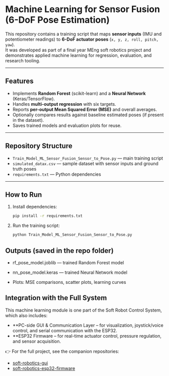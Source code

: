 # Machine Learning for Sensor Fusion (6-DoF Pose Estimation)

This repository contains a training script that maps **sensor inputs** (IMU and potentiometer readings) to **6-DoF actuator poses** (`x, y, z, roll, pitch, yaw`).  
It was developed as part of a final year MEng soft robotics project and demonstrates applied machine learning for regression, evaluation, and research tooling.

---

## Features
- Implements **Random Forest** (scikit-learn) and a **Neural Network** (Keras/TensorFlow).  
- Handles **multi-output regression** with six targets.  
- Reports **per-output Mean Squared Error (MSE)** and overall averages.  
- Optionally compares results against baseline estimated poses (if present in the dataset).  
- Saves trained models and evaluation plots for reuse.  

---

## Repository Structure
- `Train_Model_ML_Sensor_Fusion_Sensor_to_Pose.py` — main training script  
- `simulated_datax.csv` — sample dataset with sensor inputs and ground truth poses  
- `requirements.txt` — Python dependencies  

---

## How to Run
1. Install dependencies:
   ```bash
   pip install -r requirements.txt
   ```
2. Run the training script:
   ```bash
   python Train_Model_ML_Sensor_Fusion_Sensor_to_Pose.py
   ```


## Outputs (saved in the repo folder)

- rf_pose_model.joblib — trained Random Forest model

- nn_pose_model.keras — trained Neural Network model

- Plots: MSE comparisons, scatter plots, learning curves

## Integration with the Full System  
This machine learning module is one part of the Soft Robot Control System, which also includes:
- **PC-side GUI & Communication Layer – for visualization, joystick/voice control, and serial communication with the ESP32.
- **ESP32 Firmware – for real-time actuator control, pressure regulation, and sensor acquisition.

👉 For the full project, see the companion repositories:  
- [soft-robotics-gui](https://github.com/luqmanroslan/SoftRobotics-PyQt5-GUI)  
- [soft-robotics-esp32-firmware](https://github.com/luqmanroslan/soft-robotics-esp32-firmware)  

